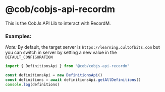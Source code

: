 # @cob/cobjs-api-recordm

This is the CobJs API Lib to interact with RecordM.

### Examples:

*Note:* By default, the target server is `https://learning.cultofbits.com` but you can switch in server by setting a new
value in the `DEFAULT_CONFIGURATION`

```typescript
import { DefinitionsApi } from "@cob/cobjs-api-recordm"

const definitionsApi = new DefinitionsApi()
const definitions = await definitionsApi.getAllDefinitions()
console.log(definitions)
```
